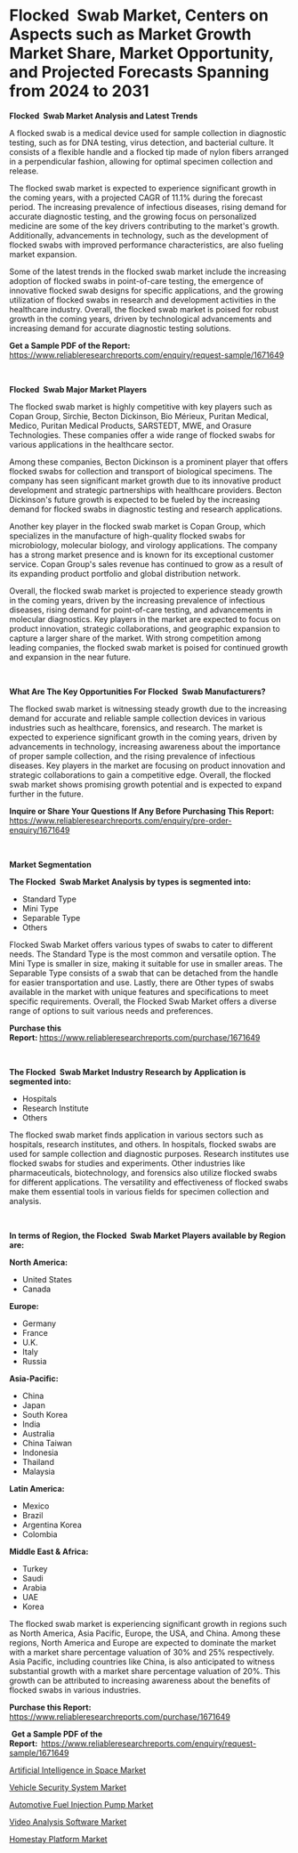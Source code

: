 <p><h1>Flocked Swab Market, Centers on Aspects such as Market Growth Market Share, Market Opportunity, and Projected Forecasts Spanning from 2024 to 2031</h1></p><p><strong>Flocked Swab Market Analysis and Latest Trends</strong></p>
<p><p>A flocked swab is a medical device used for sample collection in diagnostic testing, such as for DNA testing, virus detection, and bacterial culture. It consists of a flexible handle and a flocked tip made of nylon fibers arranged in a perpendicular fashion, allowing for optimal specimen collection and release.</p><p>The flocked swab market is expected to experience significant growth in the coming years, with a projected CAGR of 11.1% during the forecast period. The increasing prevalence of infectious diseases, rising demand for accurate diagnostic testing, and the growing focus on personalized medicine are some of the key drivers contributing to the market's growth. Additionally, advancements in technology, such as the development of flocked swabs with improved performance characteristics, are also fueling market expansion.</p><p>Some of the latest trends in the flocked swab market include the increasing adoption of flocked swabs in point-of-care testing, the emergence of innovative flocked swab designs for specific applications, and the growing utilization of flocked swabs in research and development activities in the healthcare industry. Overall, the flocked swab market is poised for robust growth in the coming years, driven by technological advancements and increasing demand for accurate diagnostic testing solutions.</p></p>
<p><strong>Get a Sample PDF of the Report:&nbsp;</strong> <a href="https://www.reliableresearchreports.com/enquiry/request-sample/1671649">https://www.reliableresearchreports.com/enquiry/request-sample/1671649</a></p>
<p>&nbsp;</p>
<p><strong>Flocked Swab Major Market Players</strong></p>
<p><p>The flocked swab market is highly competitive with key players such as Copan Group, Sirchie, Becton Dickinson, Bio Mérieux, Puritan Medical, Medico, Puritan Medical Products, SARSTEDT, MWE, and Orasure Technologies. These companies offer a wide range of flocked swabs for various applications in the healthcare sector.</p><p>Among these companies, Becton Dickinson is a prominent player that offers flocked swabs for collection and transport of biological specimens. The company has seen significant market growth due to its innovative product development and strategic partnerships with healthcare providers. Becton Dickinson's future growth is expected to be fueled by the increasing demand for flocked swabs in diagnostic testing and research applications.</p><p>Another key player in the flocked swab market is Copan Group, which specializes in the manufacture of high-quality flocked swabs for microbiology, molecular biology, and virology applications. The company has a strong market presence and is known for its exceptional customer service. Copan Group's sales revenue has continued to grow as a result of its expanding product portfolio and global distribution network.</p><p>Overall, the flocked swab market is projected to experience steady growth in the coming years, driven by the increasing prevalence of infectious diseases, rising demand for point-of-care testing, and advancements in molecular diagnostics. Key players in the market are expected to focus on product innovation, strategic collaborations, and geographic expansion to capture a larger share of the market. With strong competition among leading companies, the flocked swab market is poised for continued growth and expansion in the near future.</p></p>
<p>&nbsp;</p>
<p><strong>What Are The Key Opportunities For Flocked Swab Manufacturers?</strong></p>
<p><p>The flocked swab market is witnessing steady growth due to the increasing demand for accurate and reliable sample collection devices in various industries such as healthcare, forensics, and research. The market is expected to experience significant growth in the coming years, driven by advancements in technology, increasing awareness about the importance of proper sample collection, and the rising prevalence of infectious diseases. Key players in the market are focusing on product innovation and strategic collaborations to gain a competitive edge. Overall, the flocked swab market shows promising growth potential and is expected to expand further in the future.</p></p>
<p><strong>Inquire or Share Your Questions If Any Before Purchasing This Report:</strong> <a href="https://www.reliableresearchreports.com/enquiry/pre-order-enquiry/1671649">https://www.reliableresearchreports.com/enquiry/pre-order-enquiry/1671649</a></p>
<p>&nbsp;</p>
<p><strong>Market Segmentation</strong></p>
<p><strong>The Flocked Swab Market Analysis by types is segmented into:</strong></p>
<p><ul><li>Standard Type</li><li>Mini Type</li><li>Separable Type</li><li>Others</li></ul></p>
<p><p>Flocked Swab Market offers various types of swabs to cater to different needs. The Standard Type is the most common and versatile option. The Mini Type is smaller in size, making it suitable for use in smaller areas. The Separable Type consists of a swab that can be detached from the handle for easier transportation and use. Lastly, there are Other types of swabs available in the market with unique features and specifications to meet specific requirements. Overall, the Flocked Swab Market offers a diverse range of options to suit various needs and preferences.</p></p>
<p><strong>Purchase this Report:&nbsp;</strong><a href="https://www.reliableresearchreports.com/purchase/1671649">https://www.reliableresearchreports.com/purchase/1671649</a></p>
<p>&nbsp;</p>
<p><strong>The Flocked Swab Market Industry Research by Application is segmented into:</strong></p>
<p><ul><li>Hospitals</li><li>Research Institute</li><li>Others</li></ul></p>
<p><p>The flocked swab market finds application in various sectors such as hospitals, research institutes, and others. In hospitals, flocked swabs are used for sample collection and diagnostic purposes. Research institutes use flocked swabs for studies and experiments. Other industries like pharmaceuticals, biotechnology, and forensics also utilize flocked swabs for different applications. The versatility and effectiveness of flocked swabs make them essential tools in various fields for specimen collection and analysis.</p></p>
<p>&nbsp;</p>
<p><strong>In terms of Region, the Flocked Swab Market Players available by Region are:</strong></p>
<p>
    <p> <strong> North America: </strong>
        <ul>
            <li>United States</li>
            <li>Canada</li>
        </ul>
        </p> 
    <p> <strong> Europe: </strong>
        <ul>
            <li>Germany</li>
            <li>France</li>
            <li>U.K.</li>
            <li>Italy</li>
            <li>Russia</li>
        </ul>
        </p> 
    <p> <strong> Asia-Pacific: </strong>
        <ul>
            <li>China</li>
            <li>Japan</li>
            <li>South Korea</li>
            <li>India</li>
            <li>Australia</li>
            <li>China Taiwan</li>
            <li>Indonesia</li>
            <li>Thailand</li>
            <li>Malaysia</li>
        </ul>
        </p> 
    <p> <strong> Latin America: </strong>
        <ul>
            <li>Mexico</li>
            <li>Brazil</li>
            <li>Argentina Korea</li>
            <li>Colombia</li>
        </ul>
        </p> 
    <p> <strong> Middle East & Africa: </strong>
        <ul>
            <li>Turkey</li>
            <li>Saudi</li>
            <li>Arabia</li>
            <li>UAE</li>
            <li>Korea</li>
        </ul>
    </p>
    </p>
<p><p>The flocked swab market is experiencing significant growth in regions such as North America, Asia Pacific, Europe, the USA, and China. Among these regions, North America and Europe are expected to dominate the market with a market share percentage valuation of 30% and 25% respectively. Asia Pacific, including countries like China, is also anticipated to witness substantial growth with a market share percentage valuation of 20%. This growth can be attributed to increasing awareness about the benefits of flocked swabs in various industries.</p></p>
<p><strong>Purchase this Report: </strong><a href="https://www.reliableresearchreports.com/purchase/1671649">https://www.reliableresearchreports.com/purchase/1671649</a></p>
<p>&nbsp;<strong>Get a Sample PDF of the Report:&nbsp;&nbsp;</strong><a href="https://www.reliableresearchreports.com/enquiry/request-sample/1671649">https://www.reliableresearchreports.com/enquiry/request-sample/1671649</a></p>
<p><strong></strong></p>
<p><p><a href="https://medium.com/@sarahhopkins94/artificial-intelligence-in-space-market-size-reveals-the-best-marketing-channels-in-global-industry-33f626a04833">Artificial Intelligence in Space Market</a></p><p><a href="https://github.com/bobicer/Market-Research-Report-List-2/blob/main/vehicle-security-system-market.md">Vehicle Security System Market</a></p><p><a href="https://github.com/globismark/Market-Research-Report-List-2/blob/main/automotive-fuel-injection-pump-market.md">Automotive Fuel Injection Pump Market</a></p><p><a href="https://medium.com/@elizabethalexander97/video-analysis-software-market-share-evolution-and-market-growth-trends-2024-2031-f0b35b0444eb">Video Analysis Software Market</a></p><p><a href="https://medium.com/@elizabethalexander97/analyzing-homestay-platform-market-global-industry-perspective-and-forecast-2024-to-2031-e3545db4ad25">Homestay Platform Market</a></p></p>